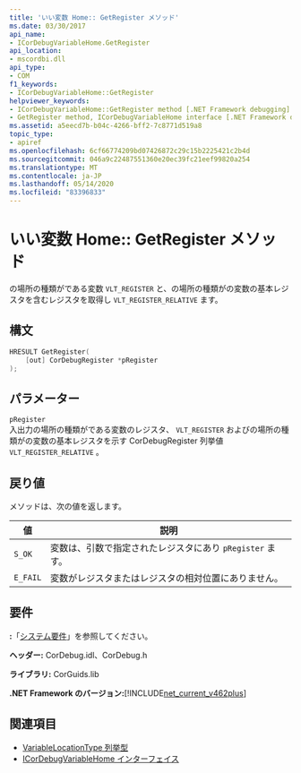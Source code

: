 ```yaml
---
title: 'いい変数 Home:: GetRegister メソッド'
ms.date: 03/30/2017
api_name:
- ICorDebugVariableHome.GetRegister
api_location:
- mscordbi.dll
api_type:
- COM
f1_keywords:
- ICorDebugVariableHome::GetRegister
helpviewer_keywords:
- ICorDebugVariableHome::GetRegister method [.NET Framework debugging]
- GetRegister method, ICorDebugVariableHome interface [.NET Framework debugging]
ms.assetid: a5eecd7b-b04c-4266-bff2-7c8771d519a8
topic_type:
- apiref
ms.openlocfilehash: 6cf66774209bd07426872c29c15b2225421c2b4d
ms.sourcegitcommit: 046a9c22487551360e20ec39fc21eef99820a254
ms.translationtype: MT
ms.contentlocale: ja-JP
ms.lasthandoff: 05/14/2020
ms.locfileid: "83396833"
---
```

# <a name="icordebugvariablehomegetregister-method"></a>いい変数 Home:: GetRegister メソッド
の場所の種類がである変数 `VLT_REGISTER` と、の場所の種類がの変数の基本レジスタを含むレジスタを取得し `VLT_REGISTER_RELATIVE` ます。  
  
## <a name="syntax"></a>構文  
  
```cpp  
HRESULT GetRegister(  
    [out] CorDebugRegister *pRegister  
);  
```  
  
## <a name="parameters"></a>パラメーター  
 `pRegister`  
 入出力の場所の種類がである変数のレジスタ、 `VLT_REGISTER` およびの場所の種類がの変数の基本レジスタを示す CorDebugRegister 列挙値 `VLT_REGISTER_RELATIVE` 。  
  
## <a name="return-value"></a>戻り値  
 メソッドは、次の値を返します。  
  
|値|説明|  
|-----------|-----------------|  
|`S_OK`|変数は、引数で指定されたレジスタにあり `pRegister` ます。|  
|`E_FAIL`|変数がレジスタまたはレジスタの相対位置にありません。|  
  
## <a name="requirements"></a>要件  
 **:**「[システム要件](../../get-started/system-requirements.md)」を参照してください。  
  
 **ヘッダー:** CorDebug.idl、CorDebug.h  
  
 **ライブラリ:** CorGuids.lib  
  
 **.NET Framework のバージョン:**[!INCLUDE[net_current_v462plus](../../../../includes/net-current-v462plus-md.md)]  
  
## <a name="see-also"></a>関連項目

- [VariableLocationType 列挙型](variablelocationtype-enumeration.md)
- [ICorDebugVariableHome インターフェイス](icordebugvariablehome-interface.md)
